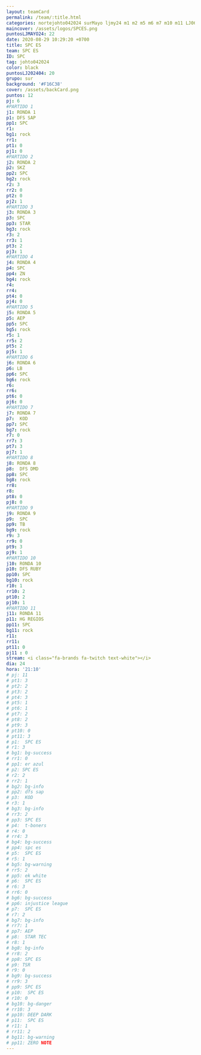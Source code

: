 ```yaml
---
layout: teamCard
permalink: /team/:title.html
categories: nortejohto042024 surMayo ljmy24 m1 m2 m5 m6 m7 m10 m11 LJ06
maincover: /assets/logos/SPCES.png
puntosLJMAYO24: 22
date: 2020-08-29 10:29:20 +0700
title: SPC ES
team: SPC ES
ID: SPC
tag: johto042024
color: black
puntosLJ202404: 20
grupo: sur
background: '#F16C38'
cover: /assets/backCard.png
puntos: 12
pj: 6
#PARTIDO 1
j1: RONDA 1
p1: DFS SAP
pp1: SPC
r1: 
bg1: rock
rr1: 
pt1: 0
pj1: 0
#PARTIDO 2
j2: RONDA 2
p2: SKZ
pp2: SPC
bg2: rock
r2: 3
rr2: 0
pt2: 0
pj2: 1
#PARTIDO 3
j3: RONDA 3
p3: SPC
pp3: STAR
bg3: rock
r3: 2
rr3: 1
pt3: 2
pj3: 1
#PARTIDO 4
j4: RONDA 4
p4: SPC
pp4: ZN
bg4: rock
r4: 
rr4:
pt4: 0
pj4: 0
#PARTIDO 5
j5: RONDA 5
p5: AEP
pp5: SPC
bg5: rock
r5: 1
rr5: 2
pt5: 2
pj5: 1 
#PARTIDO 6
j6: RONDA 6
p6: LB
pp6: SPC
bg6: rock
r6: 
rr6: 
pt6: 0
pj6: 0
#PARTIDO 7
j7: RONDA 7
p7:  KOD
pp7: SPC
bg7: rock
r7: 0
rr7: 3
pt7: 3
pj7: 1 
#PARTIDO 8
j8: RONDA 8
p8:  DFS DMD
pp8: SPC
bg8: rock
rr8: 
r8: 
pt8: 0
pj8: 0 
#PARTIDO 9
j9: RONDA 9
p9:  SPC
pp9: TB
bg9: rock
r9: 3
rr9: 0
pt9: 3
pj9: 1 
#PARTIDO 10
j10: RONDA 10
p10: DFS RUBY
pp10: SPC
bg10: rock
r10: 1
rr10: 2
pt10: 2
pj10: 1
#PARTIDO 11
j11: RONDA 11
p11: HG REGIOS
pp11: SPC
bg11: rock
r11: 
rr11:
pt11: 0
pj11 : 0 
stream: <i class="fa-brands fa-twitch text-white"></i>
dia: 24
hora: '21:10'
# pj: 11
# pt1: 3
# pt2: 2
# pt3: 2
# pt4: 3
# pt5: 1
# pt6: 1
# pt7: 2
# pt8: 2
# pt9: 3
# pt10: 0
# pt11: 3
# p1:  SPC ES
# r1: 3
# bg1: bg-success
# rr1: 0
# pp1: er azul
# p2: SPC ES
# r2: 2
# rr2: 1
# bg2: bg-info
# pp2: dfs sap
# p3:  KOD
# r3: 1
# bg3: bg-info
# rr3: 2
# pp3: SPC ES
# p4:  t-boners
# r4: 0
# rr4: 3
# bg4: bg-success
# pp4: spc es
# p5:  SPC ES
# r5: 1
# bg5: bg-warning
# rr5: 2
# pp5: ek white
# p6:  SPC ES
# r6: 3
# rr6: 0
# bg6: bg-success
# pp6: injustice league
# p7:  SPC ES
# r7: 2
# bg7: bg-info
# rr7: 1
# pp7: AEP
# p8:  STAR TEC
# r8: 1
# bg8: bg-info
# rr8: 2
# pp8: SPC ES
# p9: TSR
# r9: 0
# bg9: bg-success
# rr9: 3
# pp9: SPC ES
# p10:  SPC ES
# r10: 0
# bg10: bg-danger
# rr10: 3
# pp10: DEEP DARK
# p11:  SPC ES
# r11: 1
# rr11: 2
# bg11: bg-warning
# pp11: ZERO NOTE
---
```



